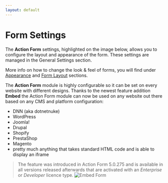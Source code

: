 ```yaml
---
layout: default
---
```


# Form Settings

The **Action Form** settings, highlighted on the image below, allows you to configure the layout and appearance of the form. These settings are managed in the General Settings section. 

More info on how to change the look & feel of forms, you will find under <a href="/action-form/Apperance.html">Appearance</a> and <a href="/action-form/form-layout.html">Form Layout</a> sections.

The **Action Form** module is highly configurable so it can be set on every website with different designs. Thanks to the newest feature addition **Embed** the Action Form module can now be used on any website out there based on any CMS and platform configuration:
* DNN (aka dotnetnuke)
* WordPress
* Joomla!
* Drupal
* Shopify
* PrestaShop
* Magento
* pretty much anything that takes standard HTML code and is able to display an iframe

> The feature was introduced in Action Form 5.0.275 and is available in all versions released afterwards that are activated with an *Enterprise* or *Developer* licence type.
![Embed Form](https://static.dnnsharp.com/documentation/embed_form.png "Embed Form")
